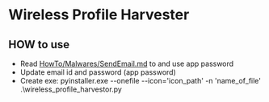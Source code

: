 # Wireless Profile Harvester

## HOW to use

- Read [HowTo/Malwares/SendEmail.md](./SendEmail.md) to and use app password
- Update email id and password (app password)
- Create exe: pyinstaller.exe --onefile --icon='icon_path' -n 'name_of_file' .\wireless_profile_harvestor.py
